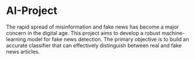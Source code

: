 # AI-Project
The rapid spread of misinformation and fake news has become a major concern in the digital age. This project aims to develop a robust machine-learning model for fake news detection. The primary objective is to build an accurate classifier that can effectively distinguish between real and fake news articles.

